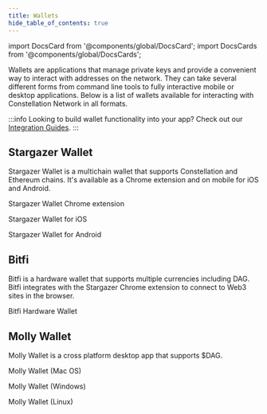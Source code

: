 ```yaml
---
title: Wallets
hide_table_of_contents: true
---
```


import DocsCard from '@components/global/DocsCard';
import DocsCards from '@components/global/DocsCards';

<intro-end />

Wallets are applications that manage private keys and provide a convenient way to interact with addresses on the network. They can take several different forms from command line tools to fully interactive mobile or desktop applications. Below is a list of wallets available for interacting with Constellation Network in all formats. 

:::info Looking to build wallet functionality into your app?
Check out our [Integration Guides](/hypergraph/dag4).
:::

## Stargazer Wallet
Stargazer Wallet is a multichain wallet that supports Constellation and Ethereum chains. It's available as a Chrome extension and on mobile for iOS and Android.

<DocsCards>
  <DocsCard header="Chrome Store" href="https://chrome.google.com/webstore/detail/stargazer-wallet/pgiaagfkgcbnmiiolekcfmljdagdhlcm?hl=en-US" icon="/icons/icon_chrome.png">
    <p>Stargazer Wallet Chrome extension</p>
  </DocsCard>
  <DocsCard header="App Store" href="https://apps.apple.com/us/app/stargazer-wallet/id1612326452" icon="/icons/icon_appstore.png">
    <p>Stargazer Wallet for iOS</p>
  </DocsCard>
  <DocsCard header="Play Store" href="https://play.google.com/store/apps/details?id=com.stargazer" icon="/icons/icon_googleplay.png">
    <p>Stargazer Wallet for Android</p>
  </DocsCard>
</DocsCards>

## Bitfi
Bitfi is a hardware wallet that supports multiple currencies including DAG. Bitfi integrates with the Stargazer Chrome extension to connect to Web3 sites in the browser. 
<DocsCards>
  <DocsCard header="Bitfi" href="https://bitfi.com/" icon="/icons/icon_bitfi.png">
    <p>Bitfi Hardware Wallet</p>
  </DocsCard>
</DocsCards>

## Molly Wallet
Molly Wallet is a cross platform desktop app that supports $DAG. 

<DocsCards>
  <DocsCard header="Mac OS" href="https://github.com/StardustCollective/molly_wallet/releases" icon="/icons/icon_apple.png">
    <p>Molly Wallet (Mac OS)</p>
  </DocsCard>
  <DocsCard header="Windows" href="https://github.com/StardustCollective/molly_wallet/releases" icon="/icons/icon_windows.png">
    <p>Molly Wallet (Windows)</p>
  </DocsCard>
  <DocsCard header="Linux" href="https://github.com/StardustCollective/molly_wallet/releases" icon="/icons/icon_linux.png">
    <p>Molly Wallet (Linux)</p>
  </DocsCard>
</DocsCards>
